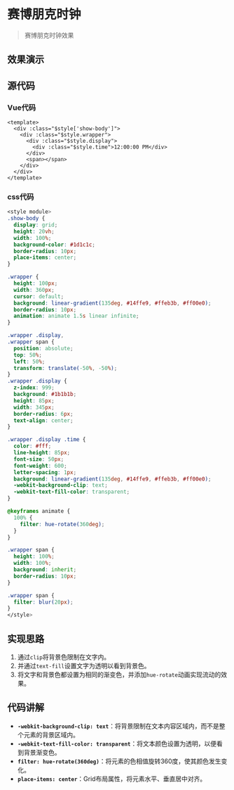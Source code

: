 # 赛博朋克时钟

> 赛博朋克时钟效果

## 效果演示
<Cyberpunk />

## 源代码
### Vue代码
```vue
<template>
  <div :class="$style['show-body']">
    <div :class="$style.wrapper">
      <div :class="$style.display">
        <div :class="$style.time">12:00:00 PM</div>
      </div>
      <span></span>
    </div>
  </div>
</template>
```

### css代码
```css
<style module>
.show-body {
  display: grid;
  height: 20vh;
  width: 100%;
  background-color: #1d1c1c;
  border-radius: 10px;
  place-items: center;
}

.wrapper {
  height: 100px;
  width: 360px;
  cursor: default;
  background: linear-gradient(135deg, #14ffe9, #ffeb3b, #ff00e0);
  border-radius: 10px;
  animation: animate 1.5s linear infinite;
}

.wrapper .display,
.wrapper span {
  position: absolute;
  top: 50%;
  left: 50%;
  transform: translate(-50%, -50%);
}
.wrapper .display {
  z-index: 999;
  background: #1b1b1b;
  height: 85px;
  width: 345px;
  border-radius: 6px;
  text-align: center;
}

.wrapper .display .time {
  color: #fff;
  line-height: 85px;
  font-size: 50px;
  font-weight: 600;
  letter-spacing: 1px;
  background: linear-gradient(135deg, #14ffe9, #ffeb3b, #ff00e0);
  -webkit-background-clip: text;
  -webkit-text-fill-color: transparent;
}

@keyframes animate {
  100% {
    filter: hue-rotate(360deg);
  }
}

.wrapper span {
  height: 100%;
  width: 100%;
  background: inherit;
  border-radius: 10px;
}

.wrapper span {
  filter: blur(20px);
}
</style>
```

## 实现思路
1. 通过`clip`将背景色限制在文字内。
2. 并通过`text-fill`设置文字为透明以看到背景色。
3. 将文字和背景色都设置为相同的渐变色，并添加`hue-rotate`动画实现流动的效果。

## 代码讲解
- **`-webkit-background-clip: text`**：将背景限制在文本内容区域内，而不是整个元素的背景区域内。
- **`-webkit-text-fill-color: transparent`**：将文本颜色设置为透明，以便看到背景渐变色。
- **`filter: hue-rotate(360deg)`**：将元素的色相值旋转360度，使其颜色发生变化。
- **`place-items: center`**：Grid布局属性，将元素水平、垂直居中对齐。

<script setup>
import Cyberpunk from "./Cyberpunk.vue"
</script>